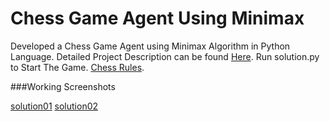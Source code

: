 # Chess Game Agent Using Minimax
Developed a Chess Game Agent using Minimax Algorithm in Python Language. Detailed Project Description can be found [Here](https://github.com/Mujtaba1399/Chess-Game-Agent-Using-Minimax/blob/main/projectDescription.pdf). Run solution.py to Start The Game.
[Chess Rules](https://github.com/Mujtaba1399/Chess-Game-Agent-Using-Minimax/blob/main/BasicChessRules.pdf).

###Working Screenshots

[solution01](https://github.com/Mujtaba1399/Chess-Game-Agent-Using-Minimax/blob/main/Pictures/sol1.PNG)
[solution02](https://github.com/Mujtaba1399/Chess-Game-Agent-Using-Minimax/blob/main/Pictures/sol2.PNG)
